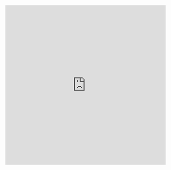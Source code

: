 <iframe width="100%" height="500" frameborder="0"
  src="https://observablehq.com/embed/c6716d76dc495314?cell=*"></iframe>
